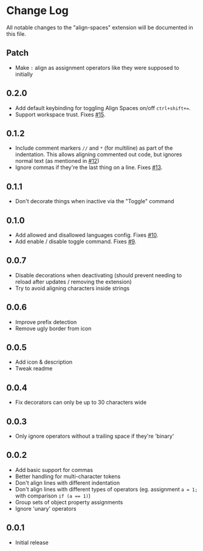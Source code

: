 # Change Log

All notable changes to the "align-spaces" extension will be documented in this file.

## Patch

-   Make `:` align as assignment operators like they were supposed to initially

## 0.2.0

-   Add default keybinding for toggling Align Spaces on/off `ctrl+shift+=`.
-   Support workspace trust. Fixes [#15](https://github.com/aNickzz/Align-Spaces/issues/15).

## 0.1.2

-   Include comment markers `//` and `*` (for multiline) as part of the indentation. This allows aligning commented out code, but ignores normal text (as mentioned in [#12](https://github.com/aNickzz/Align-Spaces/issues/12))
-   Ignore commas if they're the last thing on a line. Fixes [#13](https://github.com/aNickzz/Align-Spaces/issues/13).

## 0.1.1

-   Don't decorate things when inactive via the "Toggle" command

## 0.1.0

-   Add allowed and disallowed languages config. Fixes [#10](https://github.com/aNickzz/Align-Spaces/issues/10).
-   Add enable / disable toggle command. Fixes [#9](https://github.com/aNickzz/Align-Spaces/issues/9).

## 0.0.7

-   Disable decorations when deactivating (should prevent needing to reload after updates / removing the extension)
-   Try to avoid aligning characters inside strings

## 0.0.6

-   Improve prefix detection
-   Remove ugly border from icon

## 0.0.5

-   Add icon & description
-   Tweak readme

## 0.0.4

-   Fix decorators can only be up to 30 characters wide

## 0.0.3

-   Only ignore operators without a trailing space if they're 'binary'

## 0.0.2

-   Add basic support for commas
-   Better handling for multi-character tokens
-   Don't align lines with different indentation
-   Don't align lines with different types of operators (eg. assignment `a = 1;` with comparison `if (a == 1)`)
-   Group sets of object property assignments
-   Ignore 'unary' operators

## 0.0.1

-   Initial release
